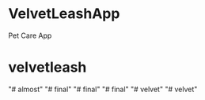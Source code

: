 # VelvetLeashApp
Pet Care App
# velvetleash
"# almost" 
"# final" 
"# final" 
"# final" 
"# velvet" 
"# velvet" 
